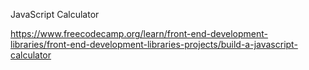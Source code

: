 JavaScript Calculator

https://www.freecodecamp.org/learn/front-end-development-libraries/front-end-development-libraries-projects/build-a-javascript-calculator
